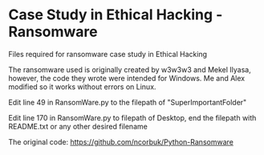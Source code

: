 # Case Study in Ethical Hacking - Ransomware
Files required for ransomware case study in Ethical Hacking

The ransomware used is originally created by w3w3w3 and Mekel Ilyasa, however, the code they wrote were intended for Windows. Me and Alex modified so it works without errors on Linux.

Edit line 49 in RansomWare.py to the filepath of "SuperImportantFolder"

Edit line 170 in RansomWare.py to filepath of Desktop, end the filepath with README.txt or any other desired filename

The original code: https://github.com/ncorbuk/Python-Ransomware

